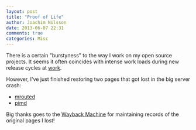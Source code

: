 ```yaml
---
layout: post
title: "Proof of Life"
author: Joachim Nilsson
date: 2013-06-07 22:31
comments: true
categories: Misc
---
```


There is a certain "burstyness" to the way I work on my open source
projects.  It seems it often coincides with intense work loads during
new release cycles at [work](http://www.westermo.com).

However, I've just finished restoring two pages that got lost in the
big server crash:

   * [mrouted](/mrouted.shtml)
   * [pimd](/pimd.shtml)

Big thanks goes to the [Wayback Machine](http://www.archive.org) for
maintaining records of the original pages I lost!

